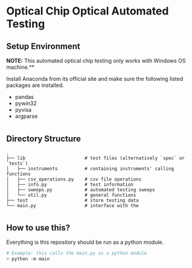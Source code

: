 # Optical Chip Optical Automated Testing 

## Setup Environment

**NOTE:** This automated optical chip testing only works with Windows OS machine.**


Install Anaconda from its official site and make sure the following listed packages are installed.

- pandas
- pywin32
- pyvisa
- argparse

#

## Directory Structure

```
.
├── lib                      # test files (alternatively `spec` or `tests`)
│   ├── instruments          # containing instruments' calling functions 
│   ├── csv_operations.py    # csv file operations
│   ├── info.py              # test information
│   ├── sweeps.py            # automated testing sweeps
│   └── util.py              # general functions
├── test                     # store testing data
└── main.py                  # interface with the 
```
# 

## How to use this?
Everything is this repository should be run as a python module.

```bash
# Example: this calls the main.py as a python module
> python -m main
```




